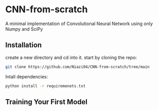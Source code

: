 
# CNN-from-scratch

  

A minimal implementation of Convolutional Neural Network using only Numpy and SciPy

  
## Installation
create a new directory and cd into it.
start by cloning the repo:
```bash
git clone https://github.com/Niazi04/CNN-from-scratch/tree/main
```
Intall dependencies:
```bash
python install -r requiremenets.txt
```
## Training Your First Model